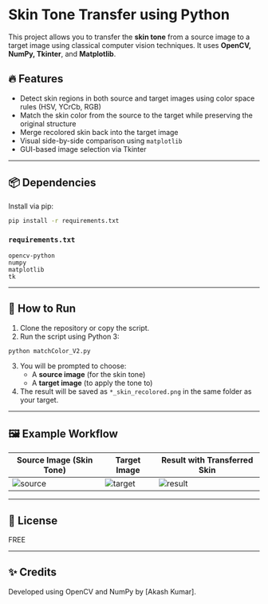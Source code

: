 
# Skin Tone Transfer using Python

This project allows you to transfer the **skin tone** from a source image to a target image using classical computer vision techniques. It uses **OpenCV, NumPy, Tkinter**, and **Matplotlib**.

## 🔥 Features

- Detect skin regions in both source and target images using color space rules (HSV, YCrCb, RGB)
- Match the skin color from the source to the target while preserving the original structure
- Merge recolored skin back into the target image
- Visual side-by-side comparison using `matplotlib`
- GUI-based image selection via Tkinter

---

## 📦 Dependencies

Install via pip:

```bash
pip install -r requirements.txt
```

### `requirements.txt`

```
opencv-python
numpy
matplotlib
tk
```

---

## 🚀 How to Run

1. Clone the repository or copy the script.
2. Run the script using Python 3:

```bash
python matchColor_V2.py
```

3. You will be prompted to choose:
   - A **source image** (for the skin tone)
   - A **target image** (to apply the tone to)
4. The result will be saved as `*_skin_recolored.png` in the same folder as your target.

---

## 🖼 Example Workflow

| Source Image (Skin Tone) | Target Image | Result with Transferred Skin |
|--------------------------|--------------|-------------------------------|
| ![source](examples/source.jpg) | ![target](examples/target.jpg) | ![result](examples/result.jpg) |

---

## 📄 License

FREE

---

## ✨ Credits

Developed using OpenCV and NumPy by [Akash Kumar].
